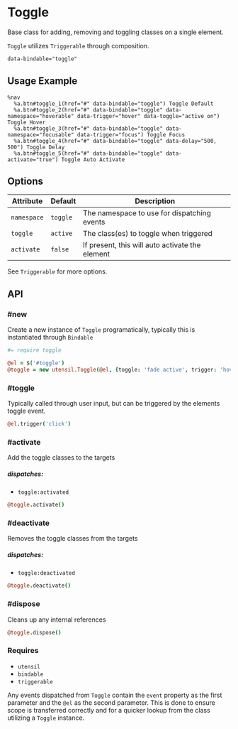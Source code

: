 
# Toggle
Base class for adding, removing and toggling classes on a single
element.

`Toggle` utilizes `Triggerable` through composition.

```html
data-bindable="toggle"
```

## Usage Example

<!--~ markup/toggle.html.haml -->
```haml
%nav
  %a.btn#toggle_1(href="#" data-bindable="toggle") Toggle Default
  %a.btn#toggle_2(href="#" data-bindable="toggle" data-namespace="hoverable" data-trigger="hover" data-toggle="active on") Toggle Hover
  %a.btn#toggle_3(href="#" data-bindable="toggle" data-namespace="focusable" data-trigger="focus") Toggle Focus
  %a.btn#toggle_4(href="#" data-bindable="toggle" data-delay="500, 500") Toggle Delay
  %a.btn#toggle_5(href="#" data-bindable="toggle" data-activate="true") Toggle Auto Activate
```
<!-- end -->

## Options

Attribute   | Default      | Description
----------- | ------------ | -------------------------------------------
`namespace` | `toggle`     | The namespace to use for dispatching events
`toggle`    | `active`     | The class(es) to toggle when triggered
`activate`  | `false`      | If present, this will auto activate the element

See `Triggerable` for more options.


## API

### #new
Create a new instance of `Toggle` programatically, typically this is
instantiated through `Bindable`

```coffee
#= require toggle

@el = $('#toggle')
@toggle = new utensil.Toggle(@el, {toggle: 'fade active', trigger: 'hover'})
```

### #toggle
Typically called through user input, but can be triggered by the
elements toggle event.

```coffee
@el.trigger('click')
```

### #activate
Add the toggle classes to the targets

##### dispatches:
- `toggle:activated`

```coffee
@toggle.activate()
```

### #deactivate
Removes the toggle classes from the targets

##### dispatches:
- `toggle:deactivated`

```coffee
@toggle.deactivate()
```

### #dispose
Cleans up any internal references 

```coffee
@toggle.dispose()
```

### Requires
- `utensil`
- `bindable`
- `triggerable`

Any events dispatched from `Toggle` contain the `event` property as the
first parameter and the `@el` as the second parameter. This is done to
ensure scope is transferred correctly and for a quicker lookup from the
class utilizing a `Toggle` instance.

